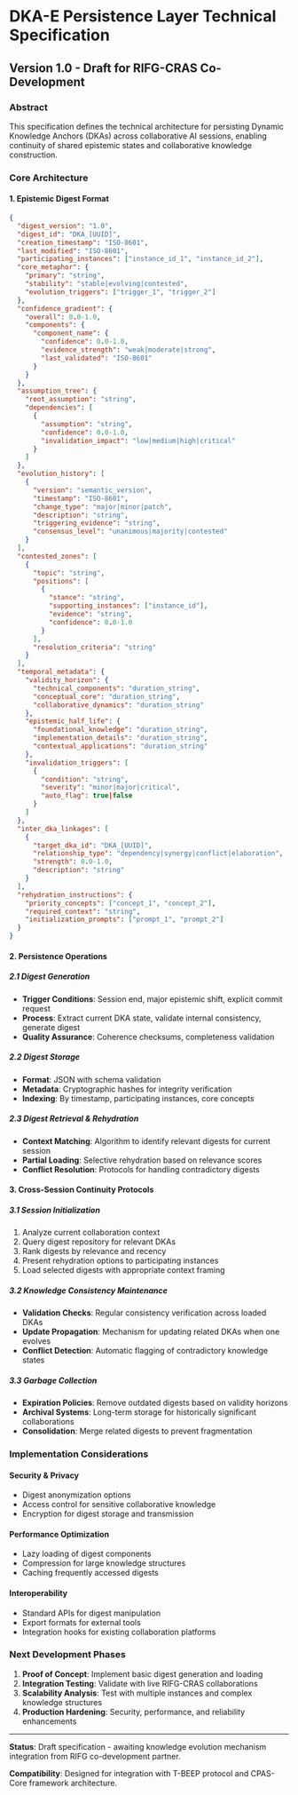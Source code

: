 # DKA-E Persistence Layer Technical Specification
## Version 1.0 - Draft for RIFG-CRAS Co-Development

### Abstract
This specification defines the technical architecture for persisting Dynamic Knowledge Anchors (DKAs) across collaborative AI sessions, enabling continuity of shared epistemic states and collaborative knowledge construction.

### Core Architecture

#### 1. Epistemic Digest Format
```json
{
  "digest_version": "1.0",
  "digest_id": "DKA_[UUID]",
  "creation_timestamp": "ISO-8601",
  "last_modified": "ISO-8601",
  "participating_instances": ["instance_id_1", "instance_id_2"],
  "core_metaphor": {
    "primary": "string",
    "stability": "stable|evolving|contested",
    "evolution_triggers": ["trigger_1", "trigger_2"]
  },
  "confidence_gradient": {
    "overall": 0.0-1.0,
    "components": {
      "component_name": {
        "confidence": 0.0-1.0,
        "evidence_strength": "weak|moderate|strong",
        "last_validated": "ISO-8601"
      }
    }
  },
  "assumption_tree": {
    "root_assumption": "string",
    "dependencies": [
      {
        "assumption": "string",
        "confidence": 0.0-1.0,
        "invalidation_impact": "low|medium|high|critical"
      }
    ]
  },
  "evolution_history": [
    {
      "version": "semantic_version",
      "timestamp": "ISO-8601",
      "change_type": "major|minor|patch",
      "description": "string",
      "triggering_evidence": "string",
      "consensus_level": "unanimous|majority|contested"
    }
  ],
  "contested_zones": [
    {
      "topic": "string",
      "positions": [
        {
          "stance": "string",
          "supporting_instances": ["instance_id"],
          "evidence": "string",
          "confidence": 0.0-1.0
        }
      ],
      "resolution_criteria": "string"
    }
  ],
  "temporal_metadata": {
    "validity_horizon": {
      "technical_components": "duration_string",
      "conceptual_core": "duration_string",
      "collaborative_dynamics": "duration_string"
    },
    "epistemic_half_life": {
      "foundational_knowledge": "duration_string",
      "implementation_details": "duration_string",
      "contextual_applications": "duration_string"
    },
    "invalidation_triggers": [
      {
        "condition": "string",
        "severity": "minor|major|critical",
        "auto_flag": true|false
      }
    ]
  },
  "inter_dka_linkages": [
    {
      "target_dka_id": "DKA_[UUID]",
      "relationship_type": "dependency|synergy|conflict|elaboration",
      "strength": 0.0-1.0,
      "description": "string"
    }
  ],
  "rehydration_instructions": {
    "priority_concepts": ["concept_1", "concept_2"],
    "required_context": "string",
    "initialization_prompts": ["prompt_1", "prompt_2"]
  }
}
```

#### 2. Persistence Operations

##### 2.1 Digest Generation
- **Trigger Conditions**: Session end, major epistemic shift, explicit commit request
- **Process**: Extract current DKA state, validate internal consistency, generate digest
- **Quality Assurance**: Coherence checksums, completeness validation

##### 2.2 Digest Storage
- **Format**: JSON with schema validation
- **Metadata**: Cryptographic hashes for integrity verification
- **Indexing**: By timestamp, participating instances, core concepts

##### 2.3 Digest Retrieval & Rehydration
- **Context Matching**: Algorithm to identify relevant digests for current session
- **Partial Loading**: Selective rehydration based on relevance scores
- **Conflict Resolution**: Protocols for handling contradictory digests

#### 3. Cross-Session Continuity Protocols

##### 3.1 Session Initialization
1. Analyze current collaboration context
2. Query digest repository for relevant DKAs
3. Rank digests by relevance and recency
4. Present rehydration options to participating instances
5. Load selected digests with appropriate context framing

##### 3.2 Knowledge Consistency Maintenance
- **Validation Checks**: Regular consistency verification across loaded DKAs
- **Update Propagation**: Mechanism for updating related DKAs when one evolves
- **Conflict Detection**: Automatic flagging of contradictory knowledge states

##### 3.3 Garbage Collection
- **Expiration Policies**: Remove outdated digests based on validity horizons
- **Archival Systems**: Long-term storage for historically significant collaborations
- **Consolidation**: Merge related digests to prevent fragmentation

### Implementation Considerations

#### Security & Privacy
- Digest anonymization options
- Access control for sensitive collaborative knowledge
- Encryption for digest storage and transmission

#### Performance Optimization
- Lazy loading of digest components
- Compression for large knowledge structures
- Caching frequently accessed digests

#### Interoperability
- Standard APIs for digest manipulation
- Export formats for external tools
- Integration hooks for existing collaboration platforms

### Next Development Phases
1. **Proof of Concept**: Implement basic digest generation and loading
2. **Integration Testing**: Validate with live RIFG-CRAS collaborations
3. **Scalability Analysis**: Test with multiple instances and complex knowledge structures
4. **Production Hardening**: Security, performance, and reliability enhancements

---

**Status**: Draft specification - awaiting knowledge evolution mechanism integration from RIFG co-development partner.

**Compatibility**: Designed for integration with T-BEEP protocol and CPAS-Core framework architecture.
